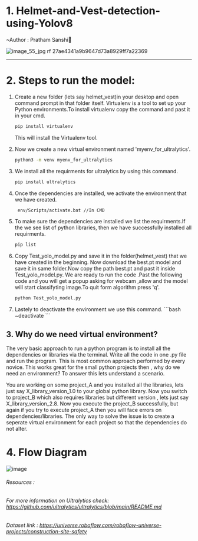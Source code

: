 # 1. Helmet-and-Vest-detection-using-Yolov8
~Author : Pratham Sanshi🤗

![image_55_jpg rf 27ae4341a9b9647d73a8929ff7a22369](https://github.com/Prathama-sanshi/Helmet-and-Vest-detection-using-Yolov8/assets/59955378/a1b334fe-1603-4da3-ab55-76581ff536c2)


<hr>

# 2. Steps to run the model:
<ol>
  
<li>
<p>Create a new folder (lets say helmet_vest)in your desktop and open command prompt in that folder itself.
  Virtualenv is a tool to set up your Python environments.To install virtualenv copy the command and past it in your cmd.
</p>
  
```bash
pip install virtualenv
```
  This will install the Virtualenv tool.
</li>
<li>
  
  Now we create a new virtual environment named 'myenv_for_ultralytics'. 
  ```bash
python3 -m venv myenv_for_ultralytics
``` 
</li>
<li>
  We install all the requirments for ultralytics by using this command.
  
```bash
pip install ultralytics
```
</li>
<li>
  Once the dependencies are installed, we activate the environment that we have created.
    
```bash
 env/Scripts/activate.bat //In CMD
```
</li>
<li>
  To make sure the dependencies are installed we list the requirments.If the we see list of python libraries, then we have successfully installed all requirments.
  
  ```bash
 pip list
```
</li>
<li>
Copy Test_yolo_model.py and save it in the folder(helmet_vest) that we have created in the beginning. Now download the best.pt model and save it in same folder.Now copy the path best.pt and past it inside Test_yolo_model.py. We are ready to run the code .Past the following code and you will get a popup asking for webcam ,allow and the model will start classifyting image.To quit form algorithm press 'q'.
  
  ```bash
python Test_yolo_model.py
```

</li>
  <li>
    Lastely to deactivate the environment we use this command.
     ```bash
~deactivate
```
  </li>
</ol>

## 3. Why do we need virtual environment?
<p>
  The very basic approach to run a python program is to install all the dependencies or libraries via the terminal. Write all the code in one .py file and run the program. This is most common approach performed by every novice. This works great for the small python projects then , why do we need an environment? To answer this lets understand a scenario.
</p>
<p>
  You are working on some project_A and you installed all the libraries, lets just say X_library_version_1.0 to your global python library. Now you switch to project_B which also requires libraries but different version , lets just say X_library_version_2.8. Now you execute the project_B successfully, but again if you try to execute project_A then you will face errors on dependencies/libraries. The only way to solve the issue is to create a seperate virtual environment for each project so that the dependencies do not alter. 
</p>

# 4. Flow Diagram
![image](https://github.com/Prathama-sanshi/Helmet-and-Vest-detection-using-Yolov8/assets/59955378/b6f7e175-c790-4532-8b2c-e94cdc89605c)


###### Resources :
###### For more information on Ultralytics check: https://github.com/ultralytics/ultralytics/blob/main/README.md
###### Dataset link : https://universe.roboflow.com/roboflow-universe-projects/construction-site-safety

